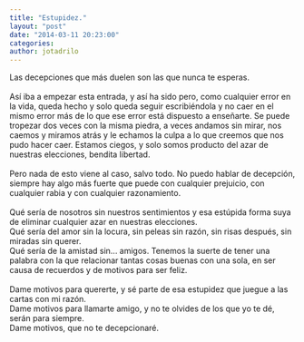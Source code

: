 ```yaml
---
title: "Estupidez."
layout: "post"
date: "2014-03-11 20:23:00"
categories: 
author: jotadrilo
---
```


<div class="css-full-post-content js-full-post-content">
Las decepciones que más duelen son las que nunca te esperas.<br /><br />Así iba a empezar esta entrada, y así ha sido pero, como cualquier error en la vida, queda hecho y solo queda seguir escribiéndola y no caer en el mismo error más de lo que ese error está dispuesto a enseñarte. Se puede tropezar dos veces con la misma piedra, a veces andamos sin mirar, nos caemos y miramos atrás y le echamos la culpa a lo que creemos que nos pudo hacer caer. Estamos ciegos, y solo somos producto del azar de nuestras elecciones, bendita libertad.<br /><br />Pero nada de esto viene al caso, salvo todo. No puedo hablar de decepción, siempre hay algo más fuerte que puede con cualquier prejuicio, con cualquier rabia y con cualquier razonamiento.<br /><br />Qué sería de nosotros sin nuestros sentimientos y esa estúpida forma suya de eliminar cualquier azar en nuestras elecciones.<br />Qué sería del amor sin la locura, sin peleas sin razón, sin risas después, sin miradas sin querer.<br />Qué sería de la amistad sin... amigos. Tenemos la suerte de tener una palabra con la que relacionar tantas cosas buenas con una sola, en ser causa de recuerdos y de motivos para ser feliz.<br /><br />Dame motivos para quererte, y sé parte de esa estupidez que juegue a las cartas con mi razón.<br />Dame motivos para llamarte amigo, y no te olvides de los que yo te dé, serán para siempre.<br />Dame motivos, que no te decepcionaré.
</div>
